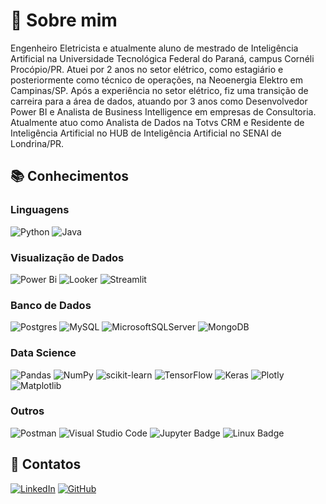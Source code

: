 # 📜 Sobre mim

Engenheiro Eletricista e atualmente aluno de mestrado de Inteligência Artificial na Universidade Tecnológica Federal do Paraná, campus Cornéli Procópio/PR. Atuei por 2 anos no setor elétrico, como estagiário e posteriormente como técnico de operações, na Neoenergia Elektro em Campinas/SP. Após a experiência no setor elétrico, fiz uma transição de carreira para a área de dados, atuando por 3 anos como Desenvolvedor Power BI e Analista de Business Intelligence em empresas de Consultoria. Atualmente atuo como Analista de Dados na Totvs CRM e Residente de Inteligência Artificial no HUB de Inteligência Artificial no SENAI de Londrina/PR. 


## 📚 Conhecimentos
### Linguagens
![Python](https://img.shields.io/badge/Python-14354C?style=for-the-badge&logo=python&logoColor=white)
![Java](https://img.shields.io/badge/Java-ED8B00?style=for-the-badge&logo=openjdk&logoColor=white)

### Visualização de Dados
![Power Bi](https://img.shields.io/badge/power_bi-F2C811?style=for-the-badge&logo=powerbi&logoColor=black)
![Looker](https://img.shields.io/badge/Looker-4285F4?logo=looker&logoColor=fff&style=for-the-badge)
![Streamlit](https://img.shields.io/badge/Streamlit-FF4B4B?logo=streamlit&logoColor=fff&style=for-the-badge)

### Banco de Dados
![Postgres](https://img.shields.io/badge/postgres-%23316192.svg?style=for-the-badge&logo=postgresql&logoColor=white)
![MySQL](https://img.shields.io/badge/mysql-%2300f.svg?style=for-the-badge&logo=mysql&logoColor=white)
![MicrosoftSQLServer](https://img.shields.io/badge/Microsoft%20SQL%20Server-CC2927?style=for-the-badge&logo=microsoft%20sql%20server&logoColor=white)
![MongoDB](https://img.shields.io/badge/MongoDB-%234ea94b.svg?style=for-the-badge&logo=mongodb&logoColor=white)

### Data Science
![Pandas](https://img.shields.io/badge/pandas-150458?logo=pandas&logoColor=fff&style=for-the-badge)
![NumPy](https://img.shields.io/badge/NumPy-013243?logo=numpy&logoColor=fff&style=for-the-badge)
![scikit-learn](https://img.shields.io/badge/scikit--learn-F7931E?logo=scikitlearn&logoColor=fff&style=for-the-badge)
![TensorFlow](https://img.shields.io/badge/TensorFlow-FF6F00?logo=tensorflow&logoColor=fff&style=for-the-badge)
![Keras](https://img.shields.io/badge/Keras-D00000?logo=keras&logoColor=fff&style=for-the-badge)
![Plotly](https://img.shields.io/badge/Plotly-3F4F75?logo=plotly&logoColor=fff&style=for-the-badge)
![Matplotlib](https://img.shields.io/badge/Matplotlib-%23ffffff.svg?style=for-the-badge&logo=Matplotlib&logoColor=black)


### Outros
![Postman](https://img.shields.io/badge/Postman-FF6C37?logo=postman&logoColor=fff&style=for-the-badge)
![Visual Studio Code](https://img.shields.io/badge/Visual%20Studio%20Code-007ACC?logo=visualstudiocode&logoColor=fff&style=for-the-badge)
![Jupyter Badge](https://img.shields.io/badge/Jupyter-F37626?logo=jupyter&logoColor=fff&style=for-the-badge)
![Linux Badge](https://img.shields.io/badge/Linux-FCC624?logo=linux&logoColor=000&style=for-the-badge)

## 🔗 Contatos
[![LinkedIn](https://img.shields.io/badge/linkedin-%230077B5.svg?style=for-the-badge&logo=linkedin&logoColor=white)](https://linkedin.com/in/paulorandradejr)
[![GitHub](https://img.shields.io/badge/github-%23121011.svg?style=for-the-badge&logo=github&logoColor=white)](https://github.com/andrade1995/)